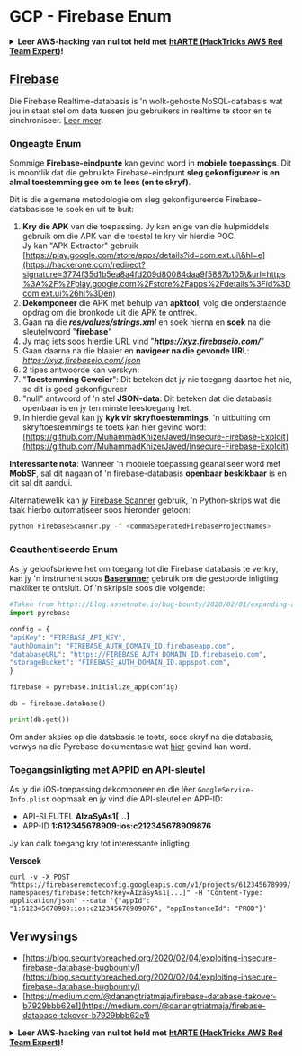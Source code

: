 # GCP - Firebase Enum

<details>

<summary><strong>Leer AWS-hacking van nul tot held met</strong> <a href="https://training.hacktricks.xyz/courses/arte"><strong>htARTE (HackTricks AWS Red Team Expert)</strong></a><strong>!</strong></summary>

Ander maniere om HackTricks te ondersteun:

* As jy jou **maatskappy geadverteer wil sien in HackTricks** of **HackTricks in PDF wil aflaai**, kyk na die [**SUBSCRIPTION PLANS**](https://github.com/sponsors/carlospolop)!
* Kry die [**amptelike PEASS & HackTricks swag**](https://peass.creator-spring.com)
* Ontdek [**The PEASS Family**](https://opensea.io/collection/the-peass-family), ons versameling eksklusiewe [**NFTs**](https://opensea.io/collection/the-peass-family)
* **Sluit aan by die** 💬 [**Discord-groep**](https://discord.gg/hRep4RUj7f) of die [**telegram-groep**](https://t.me/peass) of **volg** my op **Twitter** 🐦 [**@carlospolopm**](https://twitter.com/carlospolopm)**.**
* **Deel jou hacking-truuks deur PRs in te dien by die** [**HackTricks**](https://github.com/carlospolop/hacktricks) en [**HackTricks Cloud**](https://github.com/carlospolop/hacktricks-cloud) github-repos.

</details>

## [Firebase](https://cloud.google.com/sdk/gcloud/reference/firebase/)

Die Firebase Realtime-databasis is 'n wolk-gehoste NoSQL-databasis wat jou in staat stel om data tussen jou gebruikers in realtime te stoor en te sinchroniseer. [Leer meer](https://firebase.google.com/products/realtime-database/).

### Ongeagte Enum

Sommige **Firebase-eindpunte** kan gevind word in **mobiele toepassings**. Dit is moontlik dat die gebruikte Firebase-eindpunt **sleg gekonfigureer is en almal toestemming gee om te lees (en te skryf)**.

Dit is die algemene metodologie om sleg gekonfigureerde Firebase-databasisse te soek en uit te buit:

1. **Kry die APK** van die toepassing. Jy kan enige van die hulpmiddels gebruik om die APK van die toestel te kry vir hierdie POC.\
Jy kan "APK Extractor" gebruik [https://play.google.com/store/apps/details?id=com.ext.ui\&hl=e](https://hackerone.com/redirect?signature=3774f35d1b5ea8a4fd209d80084daa9f5887b105\&url=https%3A%2F%2Fplay.google.com%2Fstore%2Fapps%2Fdetails%3Fid%3Dcom.ext.ui%26hl%3Den)
2. **Dekomponeer** die APK met behulp van **apktool**, volg die onderstaande opdrag om die bronkode uit die APK te onttrek.
3. Gaan na die _**res/values/strings.xml**_ en soek hierna en **soek** na die sleutelwoord "**firebase**"
4. Jy mag iets soos hierdie URL vind "_**https://xyz.firebaseio.com/**_"
5. Gaan daarna na die blaaier en **navigeer na die gevonde URL**: _https://xyz.firebaseio.com/.json_
6. 2 tipes antwoorde kan verskyn:
1. "**Toestemming Geweier**": Dit beteken dat jy nie toegang daartoe het nie, so dit is goed gekonfigureer
2. "null" antwoord of 'n stel **JSON-data**: Dit beteken dat die databasis openbaar is en jy ten minste leestoegang het.
1. In hierdie geval kan jy **kyk vir skryftoestemmings**, 'n uitbuiting om skryftoestemmings te toets kan hier gevind word: [https://github.com/MuhammadKhizerJaved/Insecure-Firebase-Exploit](https://github.com/MuhammadKhizerJaved/Insecure-Firebase-Exploit)

**Interessante nota**: Wanneer 'n mobiele toepassing geanaliseer word met **MobSF**, sal dit nagaan of 'n firebase-databasis **openbaar beskikbaar** is en dit sal dit aandui.

Alternatiewelik kan jy [Firebase Scanner](https://github.com/shivsahni/FireBaseScanner) gebruik, 'n Python-skrips wat die taak hierbo outomatiseer soos hieronder getoon:
```bash
python FirebaseScanner.py -f <commaSeperatedFirebaseProjectNames>
```
### Geauthentiseerde Enum

As jy geloofsbriewe het om toegang tot die Firebase databasis te verkry, kan jy 'n instrument soos [**Baserunner**](https://github.com/iosiro/baserunner) gebruik om die gestoorde inligting makliker te ontsluit. Of 'n skripsie soos die volgende:
```python
#Taken from https://blog.assetnote.io/bug-bounty/2020/02/01/expanding-attack-surface-react-native/
import pyrebase

config = {
"apiKey": "FIREBASE_API_KEY",
"authDomain": "FIREBASE_AUTH_DOMAIN_ID.firebaseapp.com",
"databaseURL": "https://FIREBASE_AUTH_DOMAIN_ID.firebaseio.com",
"storageBucket": "FIREBASE_AUTH_DOMAIN_ID.appspot.com",
}

firebase = pyrebase.initialize_app(config)

db = firebase.database()

print(db.get())
```
Om ander aksies op die databasis te toets, soos skryf na die databasis, verwys na die Pyrebase dokumentasie wat [hier](https://github.com/thisbejim/Pyrebase) gevind kan word.

### Toegangsinligting met APPID en API-sleutel <a href="#access-info-with-appid-and-api-key" id="access-info-with-appid-and-api-key"></a>

As jy die iOS-toepassing dekomponeer en die lêer `GoogleService-Info.plist` oopmaak en jy vind die API-sleutel en APP-ID:

* API-SLEUTEL **AIzaSyAs1\[...]**
* APP-ID **1:612345678909:ios:c212345678909876**

Jy kan dalk toegang kry tot interessante inligting.

**Versoek**

`curl -v -X POST "https://firebaseremoteconfig.googleapis.com/v1/projects/612345678909/namespaces/firebase:fetch?key=AIzaSyAs1[...]" -H "Content-Type: application/json" --data '{"appId": "1:612345678909:ios:c212345678909876", "appInstanceId": "PROD"}'`

## Verwysings <a href="#references" id="references"></a>

* ​[https://blog.securitybreached.org/2020/02/04/exploiting-insecure-firebase-database-bugbounty/](https://blog.securitybreached.org/2020/02/04/exploiting-insecure-firebase-database-bugbounty/)​
* ​[https://medium.com/@danangtriatmaja/firebase-database-takover-b7929bbb62e1](https://medium.com/@danangtriatmaja/firebase-database-takover-b7929bbb62e1)​

<details>

<summary><strong>Leer AWS-hacking van nul tot held met</strong> <a href="https://training.hacktricks.xyz/courses/arte"><strong>htARTE (HackTricks AWS Red Team Expert)</strong></a><strong>!</strong></summary>

Ander maniere om HackTricks te ondersteun:

* As jy jou **maatskappy geadverteer wil sien in HackTricks** of **HackTricks in PDF wil aflaai**, kyk na die [**SUBSCRIPTION PLANS**](https://github.com/sponsors/carlospolop)!
* Kry die [**amptelike PEASS & HackTricks-uitrusting**](https://peass.creator-spring.com)
* Ontdek [**The PEASS Family**](https://opensea.io/collection/the-peass-family), ons versameling eksklusiewe [**NFTs**](https://opensea.io/collection/the-peass-family)
* **Sluit aan by die** 💬 [**Discord-groep**](https://discord.gg/hRep4RUj7f) of die [**telegram-groep**](https://t.me/peass) of **volg** my op **Twitter** 🐦 [**@carlospolopm**](https://twitter.com/carlospolopm)**.**
* **Deel jou haktruuks deur PR's in te dien by die** [**HackTricks**](https://github.com/carlospolop/hacktricks) en [**HackTricks Cloud**](https://github.com/carlospolop/hacktricks-cloud) github-opslag.

</details>
